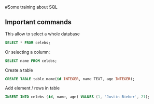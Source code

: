 #Some training about SQL

## Important commands


This allow to select a whole database
```SQL
SELECT * FROM celebs;
```

Or selecting a column:
```SQL
SELECT name FROM celebs;
```

Create a table
```SQL
CREATE TABLE table_name(id INTEGER, name TEXT, age INTEGER);
```

Add element / rows in table
```SQL
INSERT INTO celebs (id, name, age) VALUES (1, 'Justin Bieber', 21);
```
